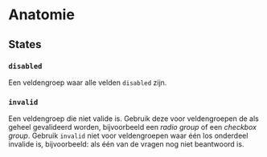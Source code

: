 <!-- @license CC0-1.0 -->

# Anatomie

## States

### `disabled`

Een veldengroep waar alle velden `disabled` zijn.

### `invalid`

Een veldengroep die niet valide is. Gebruik deze voor veldengroepen de als geheel gevalideerd worden, bijvoorbeeld een _radio group_ of een _checkbox group_. Gebruik `invalid` niet voor veldengroepen waar één los onderdeel invalide is, bijvoorbeeld: als één van de vragen nog niet beantwoord is.
